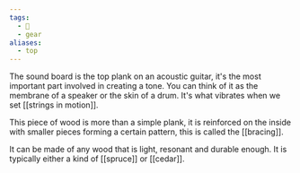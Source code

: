 ```yaml
---
tags:
  - 🌱
  - gear
aliases:
  - top
---
```

The sound board is the top plank on an acoustic guitar, it's the most important part involved in creating a tone. You can think of it as the membrane of a speaker or the skin of a drum. It's what vibrates when we set [[strings in motion]].

This piece of wood is more than a simple plank, it is reinforced on the inside with smaller pieces forming a certain pattern, this is called the [[bracing]]. 

It can be made of any wood that is light, resonant and durable enough. It is typically either a kind of [[spruce]] or [[cedar]]. 